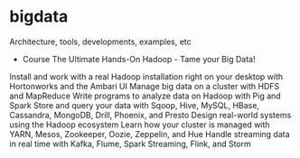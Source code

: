 # bigdata
Architecture, tools, developments, examples, etc

* Course The Ultimate Hands-On Hadoop - Tame your Big Data!

Install and work with a real Hadoop installation right on your desktop with Hortonworks and the Ambari UI
Manage big data on a cluster with HDFS and MapReduce
Write programs to analyze data on Hadoop with Pig and Spark
Store and query your data with Sqoop, Hive, MySQL, HBase, Cassandra, MongoDB, Drill, Phoenix, and Presto
Design real-world systems using the Hadoop ecosystem
Learn how your cluster is managed with YARN, Mesos, Zookeeper, Oozie, Zeppelin, and Hue
Handle streaming data in real time with Kafka, Flume, Spark Streaming, Flink, and Storm
